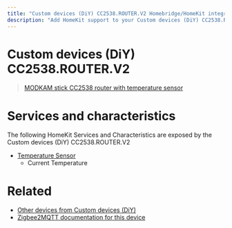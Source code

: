 ```yaml
---
title: "Custom devices (DiY) CC2538.ROUTER.V2 Homebridge/HomeKit integration"
description: "Add HomeKit support to your Custom devices (DiY) CC2538.ROUTER.V2, using Homebridge, Zigbee2MQTT and homebridge-z2m."
---
```

<!---
This file has been GENERATED using src/docgen/docgen.ts
DO NOT EDIT THIS FILE MANUALLY!
-->
# Custom devices (DiY) CC2538.ROUTER.V2
> [MODKAM stick СС2538 router with temperature sensor](https://github.com/jethome-ru/zigbee-firmware/tree/master/ti/router/cc2538_cc2592)


# Services and characteristics
The following HomeKit Services and Characteristics are exposed by
the Custom devices (DiY) CC2538.ROUTER.V2

* [Temperature Sensor](../../sensors.md)
  * Current Temperature


# Related
* [Other devices from Custom devices (DiY)](../index.md#custom_devices_diy)
* [Zigbee2MQTT documentation for this device](https://www.zigbee2mqtt.io/devices/CC2538.ROUTER.V2.html)